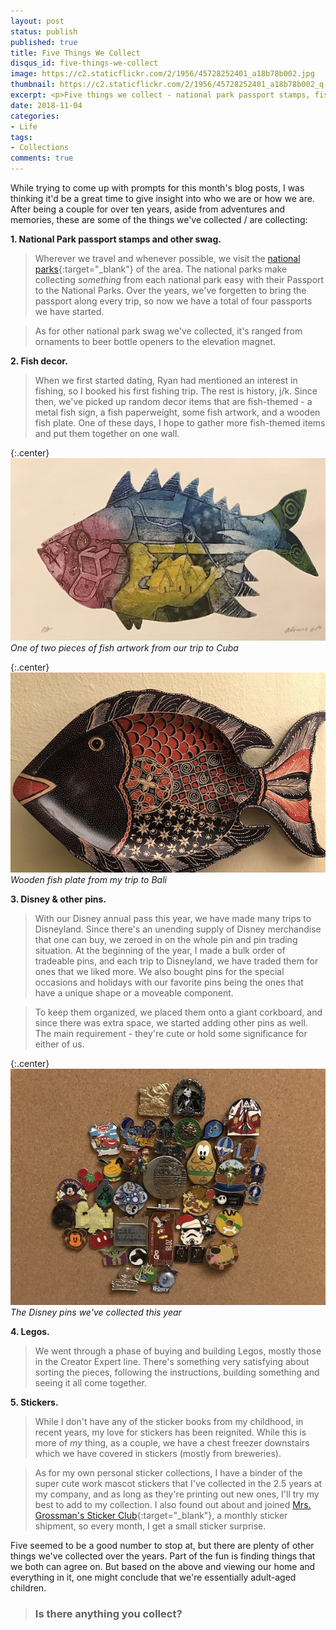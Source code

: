 ```yaml
---
layout: post
status: publish
published: true
title: Five Things We Collect
disqus_id: five-things-we-collect
image: https://c2.staticflickr.com/2/1956/45728252401_a18b78b002.jpg
thumbnail: https://c2.staticflickr.com/2/1956/45728252401_a18b78b002_q.jpg
excerpt: <p>Five things we collect - national park passport stamps, fish decor, Disney and other pins, Legos and stickers. </p>
date: 2018-11-04
categories:
- Life
tags:
- Collections
comments: true
---
```


While trying to come up with prompts for this month's blog posts, I was thinking it'd be a great time to give insight into who we are or how we are. After being a couple for over ten years, aside from adventures and memories, these are some of the things we've collected / are collecting:

**1. National Park passport stamps and other swag.** 

>Wherever we travel and whenever possible, we visit the [national parks](/tag/national-parks/){:target="_blank"} of the area. The national parks make collecting _something_ from each national park easy with their Passport to the National Parks. Over the years, we've forgetten to bring the passport along every trip, so now we have a total of four passports we have started. 

>As for other national park swag we've collected, it's ranged from ornaments to beer bottle openers to the elevation magnet. 

**2. Fish decor.**

>When we first started dating, Ryan had mentioned an interest in fishing, so I booked his first fishing trip. The rest is history, j/k. Since then, we've picked up random decor items that are fish-themed - a metal fish sign, a fish paperweight, some fish artwork, and a wooden fish plate. One of these days, I hope to gather more fish-themed items and put them together on one wall.

{:.center}
![Fish Decor](/assets/posts/2018-11-04/fish-artwork.jpg)  
_One of two pieces of fish artwork from our trip to Cuba_

{:.center}
![Fish Decor](/assets/posts/2018-11-04/fish-plate.jpg)  
_Wooden fish plate from my trip to Bali_

**3. Disney & other pins.**  

> With our Disney annual pass this year, we have made many trips to Disneyland. Since there's an unending supply of Disney merchandise that one can buy, we zeroed in on the whole pin and pin trading situation. At the beginning of the year, I made a bulk order of tradeable pins, and each trip to Disneyland, we have traded them for ones that we liked more. We also bought pins for the special occasions and holidays with our favorite pins being the ones that have a unique shape or a moveable component. 

>To keep them organized, we placed them onto a giant corkboard, and since there was extra space, we started adding other pins as well. The main requirement - they're cute or hold some significance for either of us. 

{:.center}
![Disney Pins](/assets/posts/2018-11-04/disney-pins.jpg)  
_The Disney pins we've collected this year_

**4. Legos.**  

>We went through a phase of buying and building Legos, mostly those in the Creator Expert line. There's something very satisfying about sorting the pieces, following the instructions, building something and seeing it all come together. 

**5. Stickers.**

>While I don't have any of the sticker books from my childhood, in recent years, my love for stickers has been reignited. While this is more of _my_ thing, as a couple, we have a chest freezer downstairs which we have covered in stickers (mostly from breweries).

>As for my own personal sticker collections, I have a binder of the super cute work mascot stickers that I've collected in the 2.5 years at my company, and as long as they're printing out new ones, I'll try my best to add to my collection. I also found out about and joined [Mrs. Grossman's Sticker Club](https://stickerclub.mrsgrossmans.com/){:target="_blank"}, a monthly sticker shipment, so every month, I get a small sticker surprise.  

Five seemed to be a good number to stop at, but there are plenty of other things we've collected over the years. Part of the fun is finding things that we both can agree on. But based on the above and viewing our home and everything in it, one might conclude that we're essentially adult-aged children. 

>### Is there anything you collect?  
